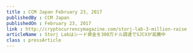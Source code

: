 ```yaml
---
title : CCM Japan February 23, 2017
publishedBy : CCM Japan
publishedOn : February 23, 2017
link : http://cryptocurrencymagazine.com/storj-lab-3-million-raise
articleName : Storj Labはシード資金を300万ドル調達でSJCXが高騰中
class : pressArticle
---
```

